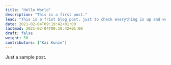 ```yaml
---
title: "Hello World"
description: "This is a first post."
lead: "This is a frist blog post, just to check everything is up and workking."
date: 2021-02-04T09:19:42+01:00
lastmod: 2021-02-04T09:19:42+01:00
draft: false
weight: 50
contributors: ["Kai Kunze"]
---
```


Just a sample post.